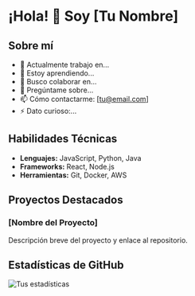 # ¡Hola! 👋 Soy [Tu Nombre]

## Sobre mí
- 🔭 Actualmente trabajo en...
- 🌱 Estoy aprendiendo...
- 👯 Busco colaborar en...
- 💬 Pregúntame sobre...
- 📫 Cómo contactarme: [tu@email.com]
- ⚡ Dato curioso:...

## Habilidades Técnicas
- **Lenguajes:** JavaScript, Python, Java
- **Frameworks:** React, Node.js
- **Herramientas:** Git, Docker, AWS

## Proyectos Destacados
### [Nombre del Proyecto]
Descripción breve del proyecto y enlace al repositorio.

## Estadísticas de GitHub
![Tus estadísticas](https://github-readme-stats.vercel.app/api?username=tuusuario&show_icons=true)
